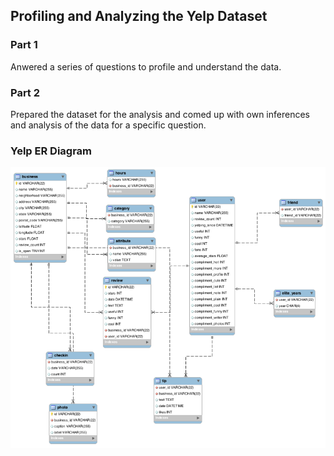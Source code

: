 ## Profiling and Analyzing the Yelp Dataset
### Part 1
Anwered a series of questions to profile and understand the data.
### Part 2
Prepared the dataset for the analysis and comed up with own inferences and analysis of the data for a specific question.
### Yelp ER Diagram
![alt text](https://github.com/matchacake99/SQL_Data_Science/blob/main/Yelp%20ER%20Diagram.png)
